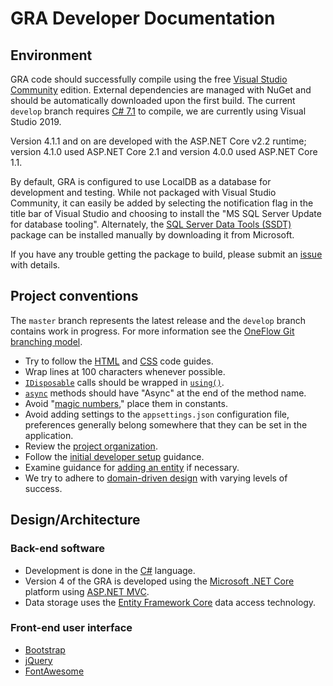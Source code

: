 # GRA Developer Documentation

## Environment

GRA code should successfully compile using the free [Visual Studio Community](https://www.visualstudio.com/vs/community/) edition. External dependencies are managed with NuGet and should be automatically downloaded upon the first build. The current `develop` branch requires [C# 7.1](https://docs.microsoft.com/en-us/dotnet/csharp/whats-new/csharp-7-1) to compile, we are currently using Visual Studio 2019.

Version 4.1.1 and on are developed with the ASP.NET Core v2.2 runtime; version 4.1.0 used ASP.NET Core 2.1 and version 4.0.0 used ASP.NET Core 1.1.

By default, GRA is configured to use LocalDB as a database for development and testing. While not packaged with Visual Studio Community, it can easily be added by selecting the notification flag in the title bar of Visual Studio and choosing to install the "MS SQL Server Update for database tooling". Alternately, the [SQL Server Data Tools (SSDT)](https://msdn.microsoft.com/en-us/library/hh272686.aspx) package can be installed manually by downloading it from Microsoft.

If you have any trouble getting the package to build, please submit an [issue](https://github.com/MCLD/greatreadingadventure/issues/new) with details.

## Project conventions

The `master` branch represents the latest release and the `develop` branch contains work in progress. For more information see the [OneFlow Git branching model](http://endoflineblog.com/oneflow-a-git-branching-model-and-workflow).

- Try to follow the [HTML](http://codeguide.co/#html) and [CSS](http://codeguide.co/#css) code guides.
- Wrap lines at 100 characters whenever possible.
- [`IDisposable`](https://msdn.microsoft.com/en-us/library/system.idisposable.aspx) calls should be wrapped in [`using()`](https://docs.microsoft.com/en-us/dotnet/csharp/language-reference/keywords/using-statement).
- [`async`](https://docs.microsoft.com/en-us/dotnet/standard/async-in-depth) methods should have "Async" at the end of the method name.
- Avoid "[magic numbers](https://en.wikipedia.org/wiki/Magic_number_(programming))," place them in constants.
- Avoid adding settings to the `appsettings.json` configuration file, preferences generally belong somewhere that they can be set in the application.
- Review the [project organization](project-organization.md).
- Follow the [initial developer setup](initial-developer-setup.md) guidance.
- Examine guidance for [adding an entity](adding-an-entity.md) if necessary.
- We try to adhere to [domain-driven design](https://en.wikipedia.org/wiki/Domain-driven_design) with varying levels of success.

## Design/Architecture

### Back-end software
- Development is done in the [C#](https://docs.microsoft.com/en-us/dotnet/csharp/) language.
- Version 4 of the GRA is developed using the [Microsoft .NET Core](https://www.microsoft.com/net/core) platform using [ASP.NET MVC](https://www.asp.net/mvc).
- Data storage uses the [Entity Framework Core](https://docs.microsoft.com/en-us/ef/core/) data access technology.

### Front-end user interface

- [Bootstrap](http://getbootstrap.com/)
- [jQuery](https://jquery.com/)
- [FontAwesome](https://fontawesome.com/)
